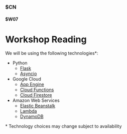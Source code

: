 ### $CN
#### $W07

# Workshop Reading

We will be using the following technologies\*:
- Python
    - [Flask](https://flask.palletsprojects.com/en/2.3.x/)
    - [Asyncio](https://docs.python.org/3/library/asyncio.html)
- Google Cloud 
    - [App Engine](https://cloud.google.com/appengine/docs/language-landing)
    - [Cloud Functions](https://cloud.google.com/functions#section-4)
    - [Cloud Firestore](https://firebase.google.com/docs/firestore)
- Amazon Web Services
    - [Elastic Beanstalk](https://docs.aws.amazon.com/elastic-beanstalk/)
    - [Lambda](https://docs.aws.amazon.com/lambda/)
    - [DynamoDB](https://docs.aws.amazon.com/dynamodb/)

\* Technology choices may change subject to availability